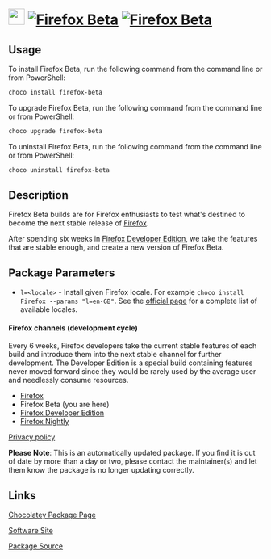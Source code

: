 ﻿# <img src="https://cdn.jsdelivr.net/gh/mkevenaar/chocolatey-packages@92fc1201bdb7d7deb90a0b4ec4b12f26e6e5412c/icons/firefox-beta.png" width="32" height="32"/> [![Firefox Beta](https://img.shields.io/chocolatey/v/firefox-beta.svg?label=Firefox+Beta)](https://community.chocolatey.org/packages/firefox-beta) [![Firefox Beta](https://img.shields.io/chocolatey/dt/firefox-beta.svg)](https://community.chocolatey.org/packages/firefox-beta)

## Usage

To install Firefox Beta, run the following command from the command line or from PowerShell:

```powershell
choco install firefox-beta
```

To upgrade Firefox Beta, run the following command from the command line or from PowerShell:

```powershell
choco upgrade firefox-beta
```

To uninstall Firefox Beta, run the following command from the command line or from PowerShell:

```powershell
choco uninstall firefox-beta
```

## Description

Firefox Beta builds are for Firefox enthusiasts to test what's destined to become the next stable release of [Firefox](https://community.chocolatey.org/packages/firefox).

After spending six weeks in [Firefox Developer Edition](https://community.chocolatey.org/packages/firefox-dev), we take the features that are stable enough, and create a new version of Firefox Beta.

## Package Parameters

- `l=<locale>` - Install given Firefox locale. For example `choco install Firefox --params "l=en-GB"`. See the [official page](https://releases.mozilla.org/pub/firefox/releases/latest/README.txt) for a complete list of available locales.

#### Firefox channels (development cycle)

Every 6 weeks, Firefox developers take the current stable features of each build and introduce them into the next stable channel for further development. The Developer Edition is a special build containing features never moved forward since they would be rarely used by the average user and needlessly consume resources.

- [Firefox](https://community.chocolatey.org/packages/firefox)
- Firefox Beta (you are here)
- [Firefox Developer Edition](https://community.chocolatey.org/packages/firefox-dev)
- [Firefox Nightly](https://community.chocolatey.org/packages/firefox-nightly)

[Privacy policy](https://www.mozilla.org/en-US/privacy/firefox/)

**Please Note**: This is an automatically updated package. If you find it is
out of date by more than a day or two, please contact the maintainer(s) and
let them know the package is no longer updating correctly.


## Links

[Chocolatey Package Page](https://community.chocolatey.org/packages/firefox-beta)

[Software Site](https://www.mozilla.org/firefox/beta)

[Package Source](https://github.com/mkevenaar/chocolatey-packages/tree/master/automatic/firefox)

